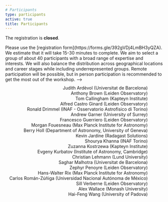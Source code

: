 ```yaml
---
# Participants
type: participants
active: true
title: Participants
---
```


<i class="fa-solid fa-people-group"></i> The registration is **closed**.

<!-->
Please use the [registration form](https://forms.gle/392gVDj4LmBH3yQZA). We estimate that it will take 15-30 minutes to complete. We aim to select a group of about 40 participants with a broad range of expertise and interests. We will also balance the distribution across geographical locations and career stages while including underrepresented groups.

<i class="fa-solid fa-video"></i> Remote participation will be possible, but in person participation is recommended to get the most out of the workshop.
-->

<!-- ###<i class="fa-solid fa-exclamation-triangle"></i> **2024.08.10: There are still places available. Registration is open untill all availabe places are filled.** -->

<!--
###<i class="fa-solid fa-envelope-open-text"></i> Participants notified on **July 12 2024**.

###<i class="fa-solid fa-circle-check"></i> Participation confirmation by **July 26 2024**.
-->

<div style="display:flex; justify-content: center; flex-wrap: wrap;">
<div class="col-md-6" align="right" style="margin: 10px;">
Judith Ardèvol (Universitat de Barcelona)<br/>
Anthony Brown (Leiden Observatory)<br/>
Tom Callingham (Kapteyn Institute)<br/>
Alfred Castro Ginard (Leiden Observatory)<br/>
Ronald Drimmel (INAF - Osservatorio Astrofisico di Torino)<br/>
Andrew Garner (University of Surrey)<br/>
Francesco Guerriero (Leiden Observatory)<br/>
Morgan Fouesneau (Max Planck Institute for Astronomy)<br/>
Berry Holl (Department of Astronomy, University of Geneva)<br/>
Kevin Jardine (Radagast Solutions)<br/>
Shourya Khanna (INAF Torino)<br/>
Zuzanna Kostrzewa (Kapteyn Institute)<br/>
Evgeny Kurbatov (Institute of Astronomy, Cambridge)<br/>
Christian Lehmann (Lund University)<br/>
Saghar Malhotra (Universitat de Barcelona)<br/>
Zephyr Penoyre (Leiden Observatory)<br/>
Hans-Walter Rix (Max Planck Institute for Astronomy)<br/>
Carlos Román-Zúñiga (Universidad Nacional Autónoma de México)<br/>
Sill Verberne (Leiden Observatory)<br/>
Alex Wallace (Monash University)<br/>
Hai-Feng Wang (University of Padova)<br/>
</div>

<!--
_We will later list here the participants of the workshop, and we will add a group picture._
-->

<!--
<div style="display:flex; justify-content: center; flex-wrap: wrap;">
<img src="static/img/community-workshop3-group-picture.jpg" alt="group" width=90% style="float: right;">
</div>
-->

<div style="font-size:30px; display:flex; justify-content: center;">
<i class="fa-solid fa-people-group" style="margin-left: 15px;"></i>
</div>

<div style="display:flex; justify-content: center; flex-wrap: wrap;">
<div class="col-md-6" align="right" style="margin: 10px;">
</div>
